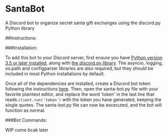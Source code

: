 # SantaBot

A Discord bot to organize secret santa gift exchanges using the discord.py Python library

##Instructions: 

###Installation:

To add this bot to your Discord server, first ensure you have [Python version 3.5 or later installed](https://www.python.org/downloads/), along with [the discord.py library](https://github.com/Rapptz/discord.py). The asyncio, logging, os.path and configparser libraries are also required, but they should be included in most Python installations by default. 

Once all of the dependencies are installed, create a Discord bot token following the instructions [here](https://github.com/reactiflux/discord-irc/wiki/Creating-a-discord-bot-&-getting-a-token). Then, open the santa-bot.py file with your favorite plaintext editor, and replace the word 'token' in the last line that reads `client.run('token')` with the token you have generated, keeping the single quotes. The santa-bot.py file can now be excecuted, and the bot will function as normal.

###Bot Commands:

WIP come bcak later
